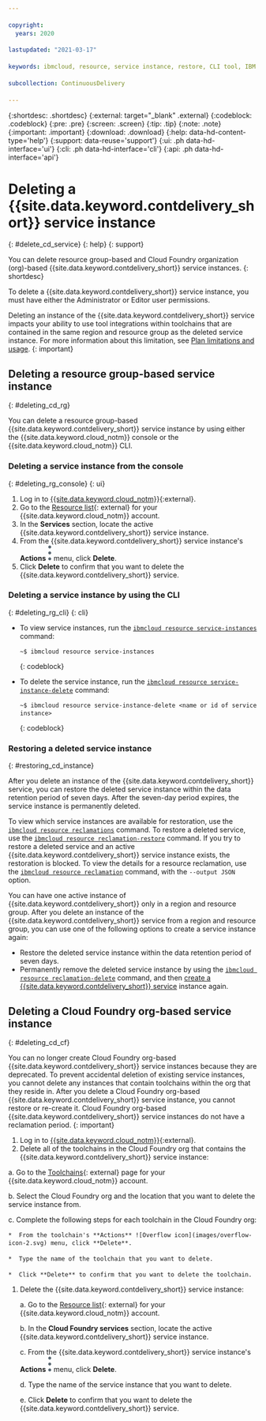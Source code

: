 ```yaml
---

copyright:
  years: 2020

lastupdated: "2021-03-17"

keywords: ibmcloud, resource, service instance, restore, CLI tool, IBM Cloud

subcollection: ContinuousDelivery

---
```


{:shortdesc: .shortdesc}
{:external: target="_blank" .external}
{:codeblock: .codeblock}
{:pre: .pre}
{:screen: .screen}
{:tip: .tip}
{:note: .note}
{:important: .important}
{:download: .download}
{:help: data-hd-content-type='help'}
{:support: data-reuse='support'}
{:ui: .ph data-hd-interface='ui'}
{:cli: .ph data-hd-interface='cli'}
{:api: .ph data-hd-interface='api'}

# Deleting a {{site.data.keyword.contdelivery_short}} service instance
{: #delete_cd_service}
{: help} 
{: support}

You can delete resource group-based and Cloud Foundry organization (org)-based {{site.data.keyword.contdelivery_short}} service instances.
{: shortdesc}

To delete a {{site.data.keyword.contdelivery_short}} service instance, you must have either the Administrator or Editor user permissions.

Deleting an instance of the {{site.data.keyword.contdelivery_short}} service impacts your ability to use tool integrations within toolchains that are contained in the same region and resource group as the deleted service instance. For more information about this limitation, see [Plan limitations and usage](/docs/ContinuousDelivery?topic=ContinuousDelivery-limitations_usage).
{: important}

## Deleting a resource group-based service instance
{: #deleting_cd_rg}

You can delete a resource group-based {{site.data.keyword.contdelivery_short}} service instance by using either the {{site.data.keyword.cloud_notm}} console or the {{site.data.keyword.cloud_notm}} CLI.

### Deleting a service instance from the console
{: #deleting_rg_console}
{: ui}

1. Log in to [{{site.data.keyword.cloud_notm}}](http://cloud.ibm.com){:external}.
1. Go to the [Resource list](https://cloud.ibm.com/resources){: external} for your {{site.data.keyword.cloud_notm}} account.
1. In the **Services** section, locate the active {{site.data.keyword.contdelivery_short}} service instance.
1. From the {{site.data.keyword.contdelivery_short}} service instance's **Actions** ![Overflow icon](images/overflow-icon-2.svg) menu, click **Delete**.
1. Click **Delete** to confirm that you want to delete the {{site.data.keyword.contdelivery_short}} service.

### Deleting a service instance by using the CLI
{: #deleting_rg_cli}
{: cli}

* To view service instances, run the [`ibmcloud resource service-instances`](/docs/cli?topic=cli-ibmcloud_commands_resource#ibmcloud_resource_service_instances) command:
  ```
  ~$ ibmcloud resource service-instances
  ``` 
  {: codeblock}

* To delete the service instance, run the [`ibmcloud resource service-instance-delete`](/docs/cli?topic=cli-ibmcloud_commands_resource#ibmcloud_resource_service_instance_delete) command: 
  ```
  ~$ ibmcloud resource service-instance-delete <name or id of service instance>
  ```
  {: codeblock}

### Restoring a deleted service instance
{: #restoring_cd_instance}

After you delete an instance of the {{site.data.keyword.contdelivery_short}} service, you can restore the deleted service instance within the data retention period of seven days. After the seven-day period expires, the service instance is permanently deleted. 

To view which service instances are available for restoration, use the [`ibmcloud resource reclamations`](/docs/cli?topic=cli-ibmcloud_commands_resource#ibmcloud_resource_reclamations) command. To restore a deleted service, use the [`ibmcloud resource reclamation-restore`](/docs/cli?topic=cli-ibmcloud_commands_resource#ibmcloud_resource_reclamation_restore) command. If you try to restore a deleted service and an active {{site.data.keyword.contdelivery_short}} service instance exists, the restoration is blocked. To view the details for a resource reclamation, use the [`ibmcloud resource reclamation`](/docs/cli?topic=cli-ibmcloud_commands_resource#ibmcloud_resource_reclamation) command, with the `--output JSON` option.

You can have one active instance of {{site.data.keyword.contdelivery_short}} only in a region and resource group. After you delete an instance of the {{site.data.keyword.contdelivery_short}} service from a region and resource group, you can use one of the following options to create a service instance again:

* Restore the deleted service instance within the data retention period of seven days.
* Permanently remove the deleted service instance by using the [`ibmcloud resource reclamation-delete`](/docs/cli?topic=cli-ibmcloud_commands_resource#ibmcloud_resource_reclamation_delete) command, and then [create a {{site.data.keyword.contdelivery_short}} service](/docs/ContinuousDelivery?topic=ContinuousDelivery-create_cd_service) instance again.


## Deleting a Cloud Foundry org-based service instance
{: #deleting_cd_cf}

You can no longer create Cloud Foundry org-based {{site.data.keyword.contdelivery_short}} service instances because they are deprecated. To prevent accidental deletion of existing service instances, you cannot delete any instances that contain toolchains within the org that they reside in. After you delete a Cloud Foundry org-based {{site.data.keyword.contdelivery_short}} service instance, you cannot restore or re-create it. Cloud Foundry org-based {{site.data.keyword.contdelivery_short}} service instances do not have a reclamation period.
{: important}

1. Log in to [{{site.data.keyword.cloud_notm}}](http://cloud.ibm.com){:external}.
1. Delete all of the toolchains in the Cloud Foundry org that contains the {{site.data.keyword.contdelivery_short}} service instance:

  a. Go to the [Toolchains](https://cloud.ibm.com/devops/toolchains){: external} page for your {{site.data.keyword.cloud_notm}} account.
  
  b. Select the Cloud Foundry org and the location that you want to delete the service instance from.
  
  c. Complete the following steps for each toolchain in the Cloud Foundry org:
  
    *  From the toolchain's **Actions** ![Overflow icon](images/overflow-icon-2.svg) menu, click **Delete**.
    
    *  Type the name of the toolchain that you want to delete.
    
    *  Click **Delete** to confirm that you want to delete the toolchain.
     
1. Delete the {{site.data.keyword.contdelivery_short}} service instance:

   a. Go to the [Resource list](https://cloud.ibm.com/resources){: external} for your {{site.data.keyword.cloud_notm}} account.
   
   b. In the **Cloud Foundry services** section, locate the active {{site.data.keyword.contdelivery_short}} service instance.
   
   c. From the {{site.data.keyword.contdelivery_short}} service instance's **Actions** ![Overflow icon](images/overflow-icon-2.svg) menu, click **Delete**.
   
   d. Type the name of the service instance that you want to delete.
   
   e. Click **Delete** to confirm that you want to delete the {{site.data.keyword.contdelivery_short}} service.
